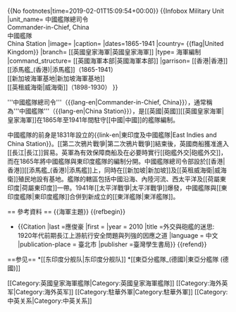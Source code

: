 {{No footnotes|time=2019-02-01T15:09:54+00:00}}
{{Infobox Military Unit
|unit_name= 中國艦隊總司令<br/>Commander-in-Chief, China<br/>中國艦隊<br/>China Station
|image=
|caption= 
|dates=1865-1941
|country= {{flag|United Kingdom}}
|branch= [[英國皇家海軍|英國皇家海軍]]
|type= 海軍編制
|command_structure= [[英國海軍本部|英國海軍本部]]
|garrison= [[香港|香港]][[添馬艦_(香港)|添馬艦]]（1865-1941）<br/>[[新加坡海軍基地|新加坡海軍基地]]<br/>[[英租威海衛|威海衛]]（1898-1930）
}}

'''中國艦隊總司令'''（{{lang-en|Commander-in-Chief, China}}），通常稱為'''中國艦隊'''（{{lang-en|China Station}}），是[[英國|英國]][[英國皇家海軍|皇家海軍]]在1865年至1941年間駐守[[中國|中國]]的艦隊編制。

中國艦隊的前身是1831年設立的{{link-en|東印度及中國艦隊|East Indies and China Station}}。[[第二次鴉片戰爭|第二次鴉片戰爭]]結束後，英國商船獲准進入[[長江|長江]]貿易。英軍為有效保障商船及在必要時實行[[砲艦外交|砲艦外交]]，而在1865年將中國艦隊與東印度艦隊的編制分開。中國艦隊總司令部設於[[香港|香港]][[添馬艦_(香港)|添馬艦]]上，同時在[[新加坡|新加坡]]及[[英租威海衛|威海衛]]殖民地設有基地。艦隊的轄區包括中國沿海、內陸河流、西太平洋及[[荷屬東印度|荷屬東印度]]一帶。1941年[[太平洋戰爭|太平洋戰爭]]爆發，中國艦隊與[[東印度艦隊|東印度艦隊]]合併到新成立的[[東洋艦隊|東洋艦隊]]。

== 參考資料 ==
{{海軍主題}}
{{refbegin}}
* {{Citation
|last =應俊豪
|first = 
|year = 2010
|title =外交與砲艦的迷思: 1920年代前期長江上游航行安全問題與列強的因應之道
|language = 中文
|publication-place = 臺北市
|publisher =臺灣學生書局}}
{{refend}}

==参见==
*[[东印度分舰队|东印度分舰队]]
*[[東亞分艦隊_(德國)|東亞分艦隊 (德國)]]

[[Category:英國皇家海軍艦隊|Category:英國皇家海軍艦隊]]
[[Category:海外英军|Category:海外英军]]
[[Category:駐華外軍|Category:駐華外軍]]
[[Category:中英关系|Category:中英关系]]